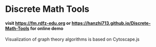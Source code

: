 # Discrete Math Tools
#### visit https://fm.rdfz-edu.org or https://hanzhi713.github.io/Discrete-Math-Tools for online demo
Visualization of graph theory algorithms is based on Cytoscape.js